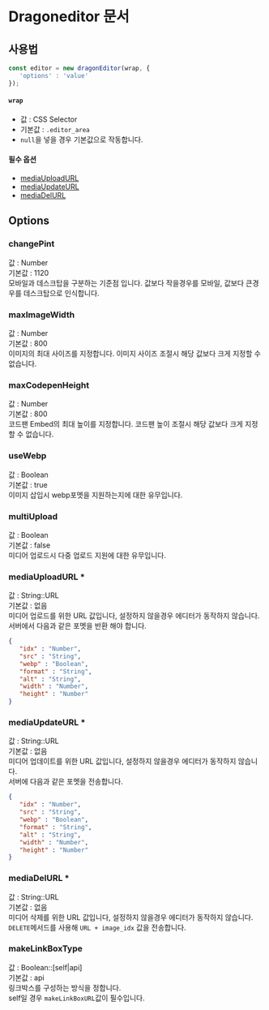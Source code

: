 # Dragoneditor 문서

## 사용법
```js
const editor = new dragonEditor(wrap, {
   'options' : 'value'
});
```

#### `wrap`
- 값 : CSS Selector
- 기본값 : `.editor_area`
- `null`을 넣을 경우 기본값으로 작동합니다.

#### 필수 옵션
- [mediaUploadURL](#mediaUploadURL)
- [mediaUpdateURL](#mediaUpdateURL)
- [mediaDelURL](#mediaDelURL)

## Options

### changePint
값 : Number<br>
기본값 : 1120<br>
모바일과 데스크탑을 구분하는 기준점 입니다. 값보다 작을경우를 모바일, 값보다 큰경우를 데스크탑으로 인식합니다.

### maxImageWidth
값 : Number<br>
기본값 : 800<br>
이미지의 최대 사이즈를 지정합니다. 이미지 사이즈 조절시 해당 값보다 크게 지정할 수 없습니다.

### maxCodepenHeight
값 : Number<br>
기본값 : 800<br>
코드팬 Embed의 최대 높이를 지정합니다. 코드팬 높이 조절시 해당 값보다 크게 지정할 수 없습니다.

### useWebp
값 : Boolean<br>
기본값 : true<br>
이미지 삽입시 webp포멧을 지원하는지에 대한 유무입니다.

### multiUpload
값 : Boolean<br>
기본값 : false<br>
미디어 업로드시 다중 업로드 지원에 대한 유무입니다.

### mediaUploadURL *
값 : String::URL<br>
기본값 : 없음<br>
미디어 업로드를 위한 URL 값입니다, 설정하지 않을경우 에디터가 동작하지 않습니다.<br>
서버에서 다음과 같은 포멧을 반환 해야 합니다.
```json
{
   "idx" : "Number",
   "src" : "String",
   "webp" : "Boolean",
   "format" : "String",
   "alt" : "String",
   "width" : "Number",
   "height" : "Number"
}
```

### mediaUpdateURL *
값 : String::URL<br>
기본값 : 없음<br>
미디어 업데이트를 위한 URL 값입니다, 설정하지 않을경우 에디터가 동작하지 않습니다.<br>
서버에 다음과 같은 포멧을 전송합니다.
```json
{
   "idx" : "Number",
   "src" : "String",
   "webp" : "Boolean",
   "format" : "String",
   "alt" : "String",
   "width" : "Number",
   "height" : "Number"
}
```

### mediaDelURL *
값 : String::URL<br>
기본값 : 없음<br>
미디어 삭제를 위한 URL 값입니다, 설정하지 않을경우 에디터가 동작하지 않습니다.<br>
`DELETE`메서드를 사용해 `URL + image_idx` 값을 전송합니다.

### makeLinkBoxType
값 : Boolean::[self|api]<br>
기본값 : api<br>
링크박스를 구성하는 방식을 정합니다.<br>
self일 경우 `makeLinkBoxURL`값이 필수입니다.








